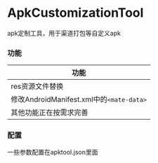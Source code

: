 # ApkCustomizationTool
apk定制工具，用于渠道打包等自定义apk

### 功能
|功能|
|---|
|res资源文件替换|
|修改AndroidManifest.xml中的`<mate-data>`|
|其他功能正在按需求完善|

### 配置
一些参数配置在apktool.json里面